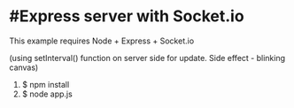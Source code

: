 #Express server with Socket.io
========================================
This example requires Node + Express + Socket.io

(using setInterval() function on server side for update. Side effect - blinking canvas)

1. $ npm install
2. $ node app.js